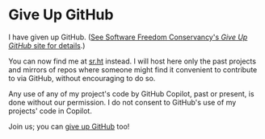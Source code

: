 # Give Up GitHub

I have given up GitHub.  ([See Software Freedom Conservancy's *Give Up  GitHub* site for details](https://GiveUpGitHub.org).)

You can now find me at [sr.ht](https://git.sr.ht/~grego) instead. I will host here only the past projects and mirrors of repos where someone might find it convenient to contribute to
via GitHub, without encouraging to do so.

Any use of any of my project's code by GitHub Copilot, past or present, is done without our permission.  I do not consent to GitHub's use of my projects' code in Copilot.

Join us; you can [give up GitHub](https://GiveUpGitHub.org) too!

